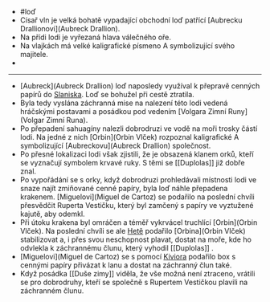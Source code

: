 - #loď
- Císař vln je velká bohatě vypadající obchodní loď patřící [Aubrecku Drallionovi](Aubreck Drallion).
- Na přídi lodi je vyřezaná hlava válečného oře.
- Na vlajkách má velké kaligrafické písmeno A symbolizující svého majitele.
-
- ---
- [Aubreck](Aubreck Drallion) loď naposledy využíval k přepravě cenných papírů do [Slaniska](Slanisko). Loď se bohužel při cestě ztratila.
- Byla tedy vyslána záchranná mise na nalezení této lodi vedená hráčskými postavami a posádkou pod vedením [Volgara Zimní Runy](Volgar Zimní Runa).
- Po přepadení sahuagíny nalezli dobrodruzi ve vodě na moři trosky částí lodi. Na jedné z nich [Orbin](Orbin Vlček) rozpoznal kaligrafické A symbolizující [Aubreckovu](Aubreck Drallion) společnost.
- Po přesné lokalizaci lodi však zjistili, že je obsazená klanem orků, kteří se vyznačují symbolem krvavé ruky. S těmi se [[Duplolas]] již dobře znal.
- Po vypořádání se s orky, když dobrodruzi prohledávali místnosti lodi ve snaze najít zmiňované cenné papíry, byla loď náhle přepadena krakenem. [Miguelovi](Miguel de Cartoz) se podařilo na poslední chvíli přesvědčit Ruperta Vestičku, který byl zamčený s papíry ve vyztužené kajutě, aby odemkl.
- Při útoku krakena byl omráčen a téměř vykrvácel truchlící [Orbin](Orbin Vlček). Na poslední chvíli se ale [Hetě](Heta) podařilo [Orbina](Orbin Vlček) stabilizovat a, i přes svou neschopnost plavat, dostat na moře, kde ho odvlekla k záchrannému člunu, který vyhodil [[Duplolas]] .
- [Miguelovi](Miguel de Cartoz) se s pomocí [Kiviora](Kivior) podařilo box s cennými papíry přivázat k lanu a dostat na záchranný člun také.
- Když posádka [[Duše zimy]] viděla, že vše možná není ztraceno, vrátili se pro dobrodruhy, kteří se společně s Rupertem Vestičkou plavili na záchranném člunu.